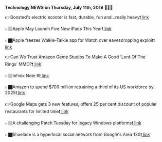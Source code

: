 <b>Technology NEWS on Thursday, July 11th, 2019</b> 📡📡📡 

👉Boosted's electric scooter is fast, durable, fun and…really heavy❗️<a href='https://www.google.com/url?rct=j&sa=t&url=https://techcrunch.com/2019/07/11/boosted-rev-electric-scooter-review/&ct=ga&cd=CAIyGmVjZmViYzNiZjFkNzQyNDM6Y29tOmVuOlVT&usg=AFQjCNHK4tzoYLF-BIu8VSCV0l7XhaJC2A'> link</a>

👉🏽Apple May Launch Five New iPads This Year❗️<a href='https://www.google.com/url?rct=j&sa=t&url=https://www.laptopmag.com/articles/apple-new-ipads-2019&ct=ga&cd=CAIyGmVjZmViYzNiZjFkNzQyNDM6Y29tOmVuOlVT&usg=AFQjCNFC_PhKwa998n0P0Lpbl2zGrpKO0A'> link</a>

👉🏿Apple freezes Walkie-Talkie app for Watch over eavesdropping exploit❗️<a href='https://www.google.com/url?rct=j&sa=t&url=https://venturebeat.com/2019/07/11/apple-freezes-walkie-talkie-app-for-watch-over-eavesdropping-exploit/&ct=ga&cd=CAIyGmVjZmViYzNiZjFkNzQyNDM6Y29tOmVuOlVT&usg=AFQjCNHzGKXUga3sSlN5Oni7HUSEKysw3g'> link</a>

👉Can We Trust Amazon Game Studios To Make A Good 'Lord Of The Rings' MMO?❗️<a href='https://www.google.com/url?rct=j&sa=t&url=https://www.forbes.com/sites/paultassi/2019/07/11/can-we-trust-amazon-game-studios-to-make-a-good-lord-of-the-rings-mmo/&ct=ga&cd=CAIyGmVjZmViYzNiZjFkNzQyNDM6Y29tOmVuOlVT&usg=AFQjCNEy_PjJUX2xtKSwmuou9V_gTNUb-w'> link</a>

👉🏽Infinix Note 6❗️<a href='https://www.google.com/url?rct=j&sa=t&url=https://gadgets.ndtv.com/infinix-note-6-price-in-india-13186&ct=ga&cd=CAIyGmVjZmViYzNiZjFkNzQyNDM6Y29tOmVuOlVT&usg=AFQjCNHGB5q2U47LXYQMKsllru7fCq1jIQ'> link</a>

👉🏿Amazon to spend $700 million retraining a third of its US workforce by 2025❗️<a href='https://www.google.com/url?rct=j&sa=t&url=https://www.theverge.com/2019/7/11/20690124/amazon-retraining-upskilling-workers-automation-cost-2025&ct=ga&cd=CAIyGmVjZmViYzNiZjFkNzQyNDM6Y29tOmVuOlVT&usg=AFQjCNFB1t1xupH3utyLu_Xmwd8X4MpFKA'> link</a>

👉Google Maps gets 3 new features, offers 25 per cent discount of popular restaurants for limited time❗️<a href='https://www.google.com/url?rct=j&sa=t&url=https://www.indiatoday.in/technology/news/story/google-maps-gets-3-new-features-offers-25-per-cent-discount-of-popular-restaurants-for-limited-time-1566940-2019-07-11&ct=ga&cd=CAIyGmVjZmViYzNiZjFkNzQyNDM6Y29tOmVuOlVT&usg=AFQjCNHfVJ5XJqkyKarvBDnR-gS1hv4DTw'> link</a>

👉🏽A challenging Patch Tuesday for legacy Windows platforms❗️<a href='https://www.google.com/url?rct=j&sa=t&url=https://www.computerworld.com/article/3408636/a-challenging-patch-tuesday-for-legacy-windows-platforms.html&ct=ga&cd=CAIyGmVjZmViYzNiZjFkNzQyNDM6Y29tOmVuOlVT&usg=AFQjCNEaWXNVxN3SibXM5qSkkUkK-_Owmw'> link</a>

👉🏿Shoelace is a hyperlocal social network from Google's Area 120❗️<a href='https://www.google.com/url?rct=j&sa=t&url=https://9to5google.com/2019/07/11/google-shoelace/&ct=ga&cd=CAIyGmVjZmViYzNiZjFkNzQyNDM6Y29tOmVuOlVT&usg=AFQjCNHxq2OTOd8jDWlOqfbJnxnZffXesw'> link</a>

